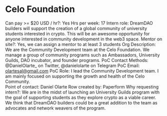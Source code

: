 # Celo Foundation

Can pay >= $20 USD / hr?: Yes
Hrs per week: 17
Intern role: DreamDAO builders will support the creation of a global community of university students interested in crypto. This will be an awesome opportunity for anyone interested in community development in the web3 space. 
Mentor on site?: Yes, we can assign a mentor to at least 3 students
Org Description: We are the Community Development team at the Celo Foundation. We manage a group of community programs such as Ambassadors, University Guilds, DAO incubator, and founder programs. 
PoC Contact Methods: @DanielOlarte_ on Twitter, @danielolarte on Telegram
PoC Email: olartesal@gmail.com
PoC Role: I lead the Community Development team. I am mainly focused on supporting the growth and health of the Celo Community.  
Point of contact: Daniel Olarte
Row created by: Paperform
Why requesting intern?: We are in the midst of launching an University Guilds program with the goal of supporting students as they explore crypto as a viable career. We think that DreamDAO builders could be a great addition to the team as advocates and network weavers of the program.